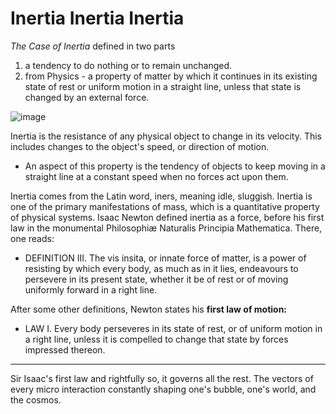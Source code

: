 # Inertia Inertia Inertia

*The Case of Inertia* 
defined in two parts 
1) a tendency to do nothing or to remain unchanged. 
2) from Physics - a property of matter by which it continues in its existing state of rest or uniform motion in a straight line, unless that state is changed by an external force.

![image](https://user-images.githubusercontent.com/45840051/155851993-98da70b9-7ef6-4b16-ad64-81252127d2b0.png)

Inertia is the resistance of any physical object to change in its velocity. This includes changes to the object's speed, or direction of motion. 
- An aspect of this property is the tendency of objects to keep moving in a straight line at a constant speed when no forces act upon them.

Inertia comes from the Latin word, iners, meaning idle, sluggish. Inertia is one of the primary manifestations of mass, which is a quantitative property of physical systems. Isaac Newton defined inertia as a force, before his first law in the monumental Philosophiæ Naturalis Principia Mathematica. There, one reads:

- DEFINITION III. The vis insita, or innate force of matter, is a power of resisting by which every body, as much as in it lies, endeavours to persevere in its present state, whether it be of rest or of moving uniformly forward in a right line.

After some other definitions, Newton states his __first law of motion:__

- LAW I. Every body perseveres in its state of rest, or of uniform motion in a right line, unless it is compelled to change that state by forces impressed thereon.

-----

Sir Isaac's first law and rightfully so, it governs all the rest. The vectors of every micro interaction constantly shaping one's bubble, one's world, and the cosmos. 
